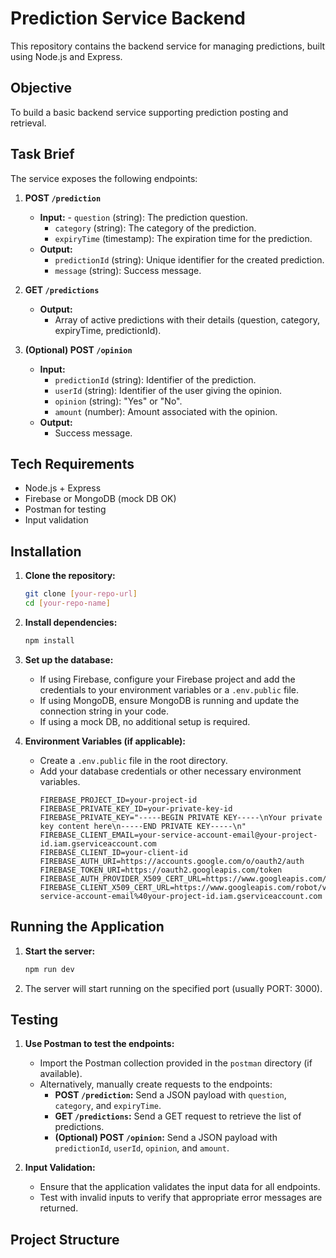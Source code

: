 # Prediction Service Backend

This repository contains the backend service for managing predictions, built using Node.js and Express.

## Objective

To build a basic backend service supporting prediction posting and retrieval.

## Task Brief

The service exposes the following endpoints:

1.  **POST `/prediction`**
    -   **Input:** -   `question` (string): The prediction question.
        -   `category` (string): The category of the prediction.
        -   `expiryTime` (timestamp): The expiration time for the prediction.
    -   **Output:**
        -   `predictionId` (string): Unique identifier for the created prediction.
        -   `message` (string): Success message.

2.  **GET `/predictions`**
    -   **Output:**
        -   Array of active predictions with their details (question, category, expiryTime, predictionId).

3.  **(Optional) POST `/opinion`**
    -   **Input:**
        -   `predictionId` (string): Identifier of the prediction.
        -   `userId` (string): Identifier of the user giving the opinion.
        -   `opinion` (string): "Yes" or "No".
        -   `amount` (number): Amount associated with the opinion.
    -   **Output:**
        -   Success message.

## Tech Requirements

-   Node.js + Express
-   Firebase or MongoDB (mock DB OK)
-   Postman for testing
-   Input validation

## Installation

1.  **Clone the repository:**
    ```bash
    git clone [your-repo-url]
    cd [your-repo-name]
    ```

2.  **Install dependencies:**
    ```bash
    npm install
    ```

3.  **Set up the database:**
    -   If using Firebase, configure your Firebase project and add the credentials to your environment variables or a `.env.public` file.
    -   If using MongoDB, ensure MongoDB is running and update the connection string in your code.
    -   If using a mock DB, no additional setup is required.

4.  **Environment Variables (if applicable):**
    -   Create a `.env.public` file in the root directory.
    -   Add your database credentials or other necessary environment variables.
        ```
        FIREBASE_PROJECT_ID=your-project-id
        FIREBASE_PRIVATE_KEY_ID=your-private-key-id
        FIREBASE_PRIVATE_KEY="-----BEGIN PRIVATE KEY-----\nYour private key content here\n-----END PRIVATE KEY-----\n"
        FIREBASE_CLIENT_EMAIL=your-service-account-email@your-project-id.iam.gserviceaccount.com
        FIREBASE_CLIENT_ID=your-client-id
        FIREBASE_AUTH_URI=https://accounts.google.com/o/oauth2/auth
        FIREBASE_TOKEN_URI=https://oauth2.googleapis.com/token
        FIREBASE_AUTH_PROVIDER_X509_CERT_URL=https://www.googleapis.com/oauth2/v1/certs
        FIREBASE_CLIENT_X509_CERT_URL=https://www.googleapis.com/robot/v1/metadata/x509/your-service-account-email%40your-project-id.iam.gserviceaccount.com
        ```

## Running the Application

1.  **Start the server:**
    ```bash
    npm run dev
    ```

2.  The server will start running on the specified port (usually PORT: 3000).

## Testing

1.  **Use Postman to test the endpoints:**
    -   Import the Postman collection provided in the `postman` directory (if available).
    -   Alternatively, manually create requests to the endpoints:
        -   **POST `/prediction`:** Send a JSON payload with `question`, `category`, and `expiryTime`.
        -   **GET `/predictions`:** Send a GET request to retrieve the list of predictions.
        -   **(Optional) POST `/opinion`:** Send a JSON payload with `predictionId`, `userId`, `opinion`, and `amount`.

2.  **Input Validation:**
    -   Ensure that the application validates the input data for all endpoints.
    -   Test with invalid inputs to verify that appropriate error messages are returned.

## Project Structure